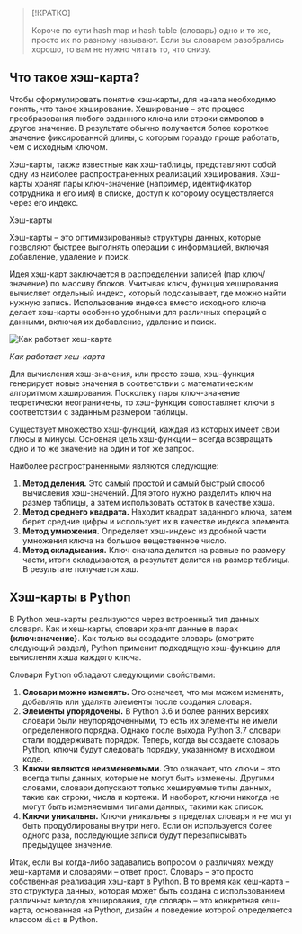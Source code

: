 
> [!КРАТКО]
> 
> Короче по сути hash map и hash table (словарь) одно и то же, просто их по разному называют. Если вы словарем разобрались хорошо, то вам не нужно читать то, что снизу.

## Что такое хэш-карта?

Чтобы сформулировать понятие хэш-карты, для начала необходимо понять, что такое хэширование. Хеширование – это процесс преобразования любого заданного ключа или строки символов в другое значение. В результате обычно получается более короткое значение фиксированной длины, с которым гораздо проще работать, чем с исходным ключом.

Хэш-карты, также известные как хэш-таблицы, представляют собой одну из наиболее распространенных реализаций хэширования. Хэш-карты хранят пары ключ-значение (например, идентификатор сотрудника и его имя) в списке, доступ к которому осуществляется через его индекс.

Хэш-карты

Хэш-карты – это оптимизированные структуры данных, которые позволяют быстрее выполнять операции с информацией, включая добавление, удаление и поиск.

Идея хэш-карт заключается в распределении записей (пар ключ/значение) по массиву блоков. Учитывая ключ, функция хеширования вычисляет отдельный индекс, который подсказывает, где можно найти нужную запись. Использование индекса вместо исходного ключа делает хэш-карты особенно удобными для различных операций с данными, включая их добавление, удаление и поиск.

![<i>Как работает хеш-карта</i>](https://media.proglib.io/posts/2024/02/24/69606adfb07e035f420ea5128d6c875b.png)

_Как работает хеш-карта_

Для вычисления хэш-значения, или просто хэша, хэш-функция генерирует новые значения в соответствии с математическим алгоритмом хэширования. Поскольку пары ключ-значение теоретически неограничены, то хэш-функция сопоставляет ключи в соответствии с заданным размером таблицы.

Существует множество хэш-функций, каждая из которых имеет свои плюсы и минусы. Основная цель хэш-функции – всегда возвращать одно и то же значение на один и тот же запрос.

Наиболее распространенными являются следующие:

1. **Метод деления.** Это самый простой и самый быстрый способ вычисления хэш-значений. Для этого нужно разделить ключ на размер таблицы, а затем использовать остаток в качестве хэша.
2. **Метод среднего квадрата.** Находит квадрат заданного ключа, затем берет средние цифры и использует их в качестве индекса элемента.
3. **Метод умножения.** Определяет хэш-индекс из дробной части умножения ключа на большое вещественное число.
4. **Метод складывания.** Ключ сначала делится на равные по размеру части, итоги складываются, а результат делится на размер таблицы. В результате получается хэш.

## Хэш-карты в Python

В Python хеш-карты реализуются через встроенный тип данных словаря. Как и хеш-карты, словари хранят данные в парах **{ключ:значение}**. Как только вы создадите словарь (смотрите следующий раздел), Python применит подходящую хэш-функцию для вычисления хэша каждого ключа.

Словари Python обладают следующими свойствами:

1. **Словари можно изменять.** Это означает, что мы можем изменять, добавлять или удалять элементы после создания словаря.
2. **Элементы упорядочены.** В Python 3.6 и более ранних версиях словари были неупорядоченными, то есть их элементы не имели определенного порядка. Однако после выхода Python 3.7 словари стали поддерживать порядок. Теперь, когда вы создаете словарь Python, ключи будут следовать порядку, указанному в исходном коде.
3. **Ключи являются неизменяемыми.** Это означает, что ключи – это всегда типы данных, которые не могут быть изменены. Другими словами, словари допускают только хешируемые типы данных, такие как строки, числа и кортежи. И наоборот, ключи никогда не могут быть изменяемыми типами данных, такими как список.
4. **Ключи уникальны.** Ключи уникальны в пределах словаря и не могут быть продублированы внутри него. Если он используется более одного раза, последующие записи будут перезаписывать предыдущее значение.

Итак, если вы когда-либо задавались вопросом о различиях между хеш-картами и словарями – ответ прост. Словарь – это просто собственная реализация хэш-карт в Python. В то время как хеш-карта – это структура данных, которая может быть создана с использованием различных методов хеширования, где словарь – это конкретная хеш-карта, основанная на Python, дизайн и поведение которой определяется классом `dict` в Python.